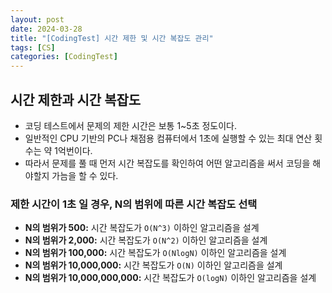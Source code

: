 ```yaml
---
layout: post
date: 2024-03-28
title: "[CodingTest] 시간 제한 및 시간 복잡도 관리"
tags: [CS]
categories: [CodingTest]
---
```



## 시간 제한과 시간 복잡도

- 코딩 테스트에서 문제의 제한 시간은 보통 1~5초 정도이다.
- 일반적인 CPU 기반의 PC나 채점용 컴퓨터에서 1초에 실행할 수 있는 최대 연산 횟수는 약 1억번이다.
- 따라서 문제를 풀 때 먼저 시간 복잡도를 확인하여 어떤 알고리즘을 써서 코딩을 해야할지 가늠을 할 수 있다.


### 제한 시간이 1초 일 경우, N의 범위에 따른 시간 복잡도 선택

- **N의 범위가 500:** 시간 복잡도가 `O(N^3)` 이하인 알고리즘을 설계
- **N의 범위가 2,000:** 시간 복잡도가 `O(N^2)` 이하인 알고리즘을 설계
- **N의 범위가 100,000:** 시간 복잡도가 `O(NlogN)` 이하인 알고리즘을 설계
- **N의 범위가 10,000,000:** 시간 복잡도가 `O(N)` 이하인 알고리즘을 설계
- **N의 범위가 10,000,000,000:** 시간 복잡도가 `O(logN)` 이하인 알고리즘을 설계
